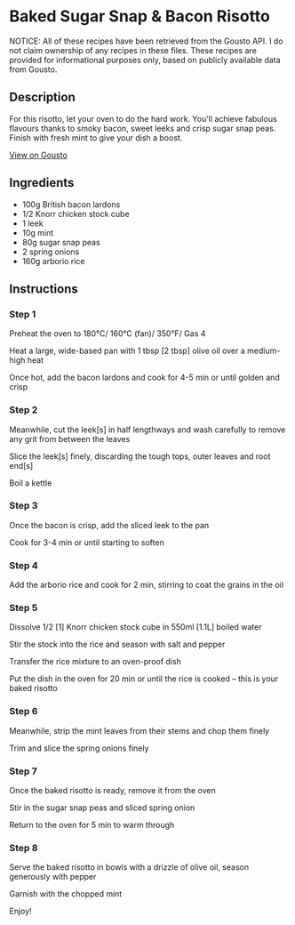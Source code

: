 # Baked Sugar Snap & Bacon Risotto

NOTICE: All of these recipes have been retrieved from the Gousto API. I do not claim ownership of any recipes in these files. These recipes are provided for informational purposes only, based on publicly available data from Gousto.

## Description

For this risotto, let your oven to do the hard work. You'll achieve fabulous flavours thanks to smoky bacon, sweet leeks and crisp sugar snap peas. Finish with fresh mint to give your dish a boost. 

[View on Gousto](https://www.gousto.co.uk/recipes/cookbook/baked-sugar-snap-bacon-risotto)

## Ingredients

- 100g British bacon lardons
- 1/2 Knorr chicken stock cube
- 1 leek 
- 10g mint
- 80g sugar snap peas
- 2 spring onions
- 160g arborio rice

## Instructions


### Step 1

Preheat the oven to 180°C/ 160°C (fan)/ 350°F/ Gas 4

Heat a large, wide-based pan with 1 tbsp <span class="text-danger">[2 tbsp] </span>olive oil over a medium-high heat

Once hot, add the bacon lardons and cook for 4-5 min or until golden and crisp


### Step 2

Meanwhile, cut the leek<span class="text-danger">[s]</span> in half lengthways and wash carefully to remove any grit from between the leaves

Slice the leek<span class="text-danger">[s]</span> finely, discarding the tough tops, outer leaves and root end<span class="text-danger">[s]</span>

Boil a kettle


### Step 3

Once the bacon is crisp, add the sliced leek to the pan

Cook for 3-4 min or until starting to soften


### Step 4

Add the arborio rice and cook for 2 min, stirring to coat the grains in the oil


### Step 5

Dissolve 1/2<span class="text-danger"> [1]</span> Knorr chicken stock cube in 550ml <span class="text-danger">[1.1L] </span>boiled water

Stir the stock into the rice and season with salt and pepper

Transfer the rice mixture to an oven-proof dish

Put the dish in the oven for 20 min or until the rice is cooked – this is your baked risotto


### Step 6

Meanwhile, strip the mint leaves from their stems and chop them finely

Trim and slice the spring onions finely


### Step 7

Once the baked risotto is ready, remove it from the oven

Stir in the sugar snap peas and sliced spring onion

Return to the oven for 5 min to warm through

### Step 8

Serve the baked risotto in bowls with a drizzle of olive oil, season generously with pepper

Garnish with the chopped mint

Enjoy!

